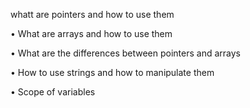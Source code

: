 whatt are pointers and how to use them

•	What are arrays and how to use them

•	What are the differences between pointers and arrays

•	How to use strings and how to manipulate them

•	Scope of variables


